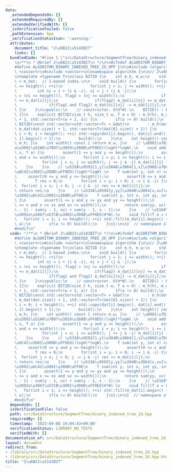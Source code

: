 ```yaml
---
data:
  _extendedDependsOn: []
  _extendedRequiredBy: []
  _extendedVerifiedWith: []
  _isVerificationFailed: false
  _pathExtension: hpp
  _verificationStatusIcon: ':warning:'
  attributes:
    document_title: "2\u6B21\u5143BIT"
    links: []
  bundledCode: "#line 1 \"src/DataStructure/SegmentTree/binary_indexed_tree_2d.hpp\"\
    \n/**\n * @brief 2\u6B21\u5143BIT\n */\n\n#ifndef ALGORITHM_BINARY_INDEXED_TREE_2D_HPP\n\
    #define ALGORITHM_BINARY_INDEXED_TREE_2D_HPP 1\n\n#include <algorithm>\n#include\
    \ <cassert>\n#include <vector>\n\nnamespace algorithm {\n\n// 2\u6B21\u5143BIT\uFF0E\
    \ntemplate <typename T>\nclass BIT2D {\n    int m_h, m_w;\n    std::vector<std::vector<T>\
    \ > m_dat;  // 1-based index.\n\n    void build() {\n        for(int i = 1; i\
    \ <= height(); ++i)\n            for(int j = 1; j <= width(); ++j) {\n       \
    \         int ni = i + (i & -i), nj = j + (j & -j);\n                bool flag1\
    \ = (ni <= height()), flag2 = (nj <= width());\n                if(flag1) m_dat[ni][j]\
    \ += m_dat[i][j];\n                if(flag2) m_dat[i][nj] += m_dat[i][j];\n  \
    \              if(flag1 and flag2) m_dat[ni][nj] -= m_dat[i][j];\n           \
    \ }\n    }\n\npublic:\n    // constructor. O(H*W).\n    BIT2D() : BIT2D(0, 0)\
    \ {}\n    explicit BIT2D(size_t h, size_t w, T a = 0) : m_h(h), m_w(w), m_dat(h\
    \ + 1, std::vector<T>(w + 1, a)) {\n        if(a != 0) build();\n    }\n    explicit\
    \ BIT2D(const std::vector<std::vector<T> > &dat)\n        : m_h(dat.size()), m_w(dat[0].size()),\
    \ m_dat(dat.size() + 1, std::vector<T>(dat[0].size() + 1)) {\n        for(int\
    \ i = 0; i < height(); ++i) std::copy(dat[i].begin(), dat[i].end(), m_dat[i +\
    \ 1].begin() + 1);\n        build();\n    }\n\n    int height() const { return\
    \ m_h; }\n    int width() const { return m_w; }\n    // \u8981\u7D20(x,y)\u306B\
    a\u3092\u52A0\u7B97\u3059\u308B\uFF0EO((logH)*logW).\n    void add(int y, int\
    \ x, T a) {\n        assert(1 <= y and y <= height());\n        assert(1 <= x\
    \ and x <= width());\n        for(int i = y; i <= height(); i += i & -i) {\n \
    \           for(int j = x; j <= width(); j += j & -j) m_dat[i][j] += a;\n    \
    \    }\n    }\n    // \u533A\u9593[1,y]\u304B\u3064[1,x]\u306E\u7DCF\u548C\u3092\
    \u6C42\u3081\u308B\uFF0EO((logH)*logW).\n    T sum(int y, int x) const {\n   \
    \     assert(0 <= y and y <= height());\n        assert(0 <= x and x <= width());\n\
    \        T res = 0;\n        for(int i = y; i > 0; i -= i & -i) {\n          \
    \  for(int j = x; j > 0; j -= j & -j) res += m_dat[i][j];\n        }\n       \
    \ return res;\n    }\n    // \u533A\u9593[y,yy]\u304B\u3064[x,xx]\u306E\u7DCF\u548C\
    \u3092\u6C42\u3081\u308B\uFF0E\n    T sum(int y, int x, int yy, int xx) const\
    \ {\n        assert(1 <= y and y <= yy and yy <= height());\n        assert(1\
    \ <= x and x <= xx and xx <= width());\n        return sum(yy, xx) - sum(yy, x\
    \ - 1) - sum(y - 1, xx) + sum(y - 1, x - 1);\n    }\n    // \u5168\u8981\u7D20\
    \u3092a\u3067\u57CB\u3081\u308B\uFF0EO(H*W).\n    void fill(T a = 0) {\n     \
    \   for(int i = 1; i <= height(); ++i) std::fill(m_dat[i].begin() + 1, m_dat[i].end(),\
    \ a);\n        if(a != 0) build();\n    }\n};\n\n}  // namespace algorithm\n\n\
    #endif\n"
  code: "/**\n * @brief 2\u6B21\u5143BIT\n */\n\n#ifndef ALGORITHM_BINARY_INDEXED_TREE_2D_HPP\n\
    #define ALGORITHM_BINARY_INDEXED_TREE_2D_HPP 1\n\n#include <algorithm>\n#include\
    \ <cassert>\n#include <vector>\n\nnamespace algorithm {\n\n// 2\u6B21\u5143BIT\uFF0E\
    \ntemplate <typename T>\nclass BIT2D {\n    int m_h, m_w;\n    std::vector<std::vector<T>\
    \ > m_dat;  // 1-based index.\n\n    void build() {\n        for(int i = 1; i\
    \ <= height(); ++i)\n            for(int j = 1; j <= width(); ++j) {\n       \
    \         int ni = i + (i & -i), nj = j + (j & -j);\n                bool flag1\
    \ = (ni <= height()), flag2 = (nj <= width());\n                if(flag1) m_dat[ni][j]\
    \ += m_dat[i][j];\n                if(flag2) m_dat[i][nj] += m_dat[i][j];\n  \
    \              if(flag1 and flag2) m_dat[ni][nj] -= m_dat[i][j];\n           \
    \ }\n    }\n\npublic:\n    // constructor. O(H*W).\n    BIT2D() : BIT2D(0, 0)\
    \ {}\n    explicit BIT2D(size_t h, size_t w, T a = 0) : m_h(h), m_w(w), m_dat(h\
    \ + 1, std::vector<T>(w + 1, a)) {\n        if(a != 0) build();\n    }\n    explicit\
    \ BIT2D(const std::vector<std::vector<T> > &dat)\n        : m_h(dat.size()), m_w(dat[0].size()),\
    \ m_dat(dat.size() + 1, std::vector<T>(dat[0].size() + 1)) {\n        for(int\
    \ i = 0; i < height(); ++i) std::copy(dat[i].begin(), dat[i].end(), m_dat[i +\
    \ 1].begin() + 1);\n        build();\n    }\n\n    int height() const { return\
    \ m_h; }\n    int width() const { return m_w; }\n    // \u8981\u7D20(x,y)\u306B\
    a\u3092\u52A0\u7B97\u3059\u308B\uFF0EO((logH)*logW).\n    void add(int y, int\
    \ x, T a) {\n        assert(1 <= y and y <= height());\n        assert(1 <= x\
    \ and x <= width());\n        for(int i = y; i <= height(); i += i & -i) {\n \
    \           for(int j = x; j <= width(); j += j & -j) m_dat[i][j] += a;\n    \
    \    }\n    }\n    // \u533A\u9593[1,y]\u304B\u3064[1,x]\u306E\u7DCF\u548C\u3092\
    \u6C42\u3081\u308B\uFF0EO((logH)*logW).\n    T sum(int y, int x) const {\n   \
    \     assert(0 <= y and y <= height());\n        assert(0 <= x and x <= width());\n\
    \        T res = 0;\n        for(int i = y; i > 0; i -= i & -i) {\n          \
    \  for(int j = x; j > 0; j -= j & -j) res += m_dat[i][j];\n        }\n       \
    \ return res;\n    }\n    // \u533A\u9593[y,yy]\u304B\u3064[x,xx]\u306E\u7DCF\u548C\
    \u3092\u6C42\u3081\u308B\uFF0E\n    T sum(int y, int x, int yy, int xx) const\
    \ {\n        assert(1 <= y and y <= yy and yy <= height());\n        assert(1\
    \ <= x and x <= xx and xx <= width());\n        return sum(yy, xx) - sum(yy, x\
    \ - 1) - sum(y - 1, xx) + sum(y - 1, x - 1);\n    }\n    // \u5168\u8981\u7D20\
    \u3092a\u3067\u57CB\u3081\u308B\uFF0EO(H*W).\n    void fill(T a = 0) {\n     \
    \   for(int i = 1; i <= height(); ++i) std::fill(m_dat[i].begin() + 1, m_dat[i].end(),\
    \ a);\n        if(a != 0) build();\n    }\n};\n\n}  // namespace algorithm\n\n\
    #endif\n"
  dependsOn: []
  isVerificationFile: false
  path: src/DataStructure/SegmentTree/binary_indexed_tree_2d.hpp
  requiredBy: []
  timestamp: '2023-09-08 19:04:43+09:00'
  verificationStatus: LIBRARY_NO_TESTS
  verifiedWith: []
documentation_of: src/DataStructure/SegmentTree/binary_indexed_tree_2d.hpp
layout: document
redirect_from:
- /library/src/DataStructure/SegmentTree/binary_indexed_tree_2d.hpp
- /library/src/DataStructure/SegmentTree/binary_indexed_tree_2d.hpp.html
title: "2\u6B21\u5143BIT"
---
```

